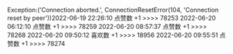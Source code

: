 Exception:('Connection aborted.', ConnectionResetError(104, 'Connection reset by peer'))2022-06-19  22:26:10   点赞数 +1 >>>> 78253
2022-06-20  06:12:10   点赞数 +1 >>>> 78259
2022-06-20  08:57:37   点赞数 +1 >>>> 78268
2022-06-20  09:50:12   喜欢数 +1 >>>> 18956
2022-06-20  09:55:51   点赞数 +1 >>>> 78274
